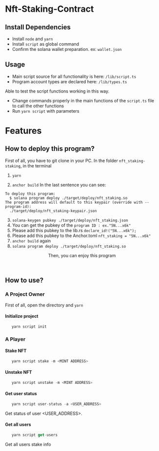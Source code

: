 # Nft-Staking-Contract

## Install Dependencies

- Install `node` and `yarn`
- Install `script` as global command
- Confirm the solana wallet preparation. ex: `wallet.json`

## Usage

- Main script source for all functionality is here: `/lib/script.ts`
- Program account types are declared here: `/lib/types.ts`

Able to test the script functions working in this way.

- Change commands properly in the main functions of the `script.ts` file to call the other functions
- Run `yarn script` with parameters

# Features

## How to deploy this program?

First of all, you have to git clone in your PC.
In the folder `nft_staking-staking`, in the terminal

1. `yarn`

2. `anchor build`
   In the last sentence you can see:

```
To deploy this program:
  $ solana program deploy ./target/deploy/nft_staking.so
The program address will default to this keypair (override with --program-id):
  ./target/deploy/nft_staking-keypair.json
```

3. `solana-keygen pubkey ./target/deploy/nft_staking.json`
4. You can get the pubkey of the `program ID : ex."5N...x6k"`
5. Please add this pubkey to the lib.rs
   `declare_id!("5N...x6k");`
6. Please add this pubkey to the Anchor.toml
   `nft_staking = "5N...x6k"`
7. `anchor build` again
8. `solana program deploy ./target/deploy/nft_staking.so`

<p align = "center">
Then, you can enjoy this program 
</p>
</br>

## How to use?

### A Project Owner

First of all, open the directory and `yarn`

#### Initialize project

```js
   yarn script init
```

### A Player

#### Stake NFT

```js
   yarn script stake -m <MINT ADDRESS>
```

#### Unstake NFT

```js
   yarn script unstake -m <MINT ADDRESS>
```

#### Get user status

```js
   yarn script user-status -a <USER_ADDRESS>
```

Get status of user <USER_ADDRESS>.

#### Get all users

```js
   yarn script get-users
```

Get all users stake info
